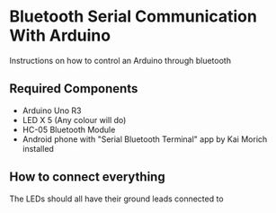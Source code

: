 # Bluetooth Serial Communication With Arduino
 Instructions on how to control an Arduino through bluetooth

## Required Components
- Arduino Uno R3
- LED X 5 (Any colour will do)
- HC-05 Bluetooth Module 
- Android phone with "Serial Bluetooth Terminal" app by Kai Morich installed

## How to connect everything
 The LEDs should all have their ground leads connected to 

